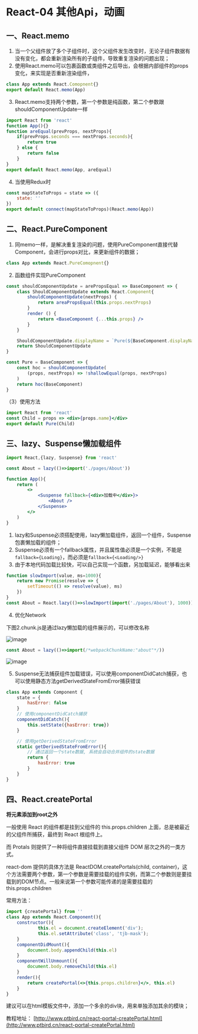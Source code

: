 # React-04 其他Api，动画
## 一、React.memo
1. 当一个父组件放了多个子组件时，这个父组件发生改变时，无论子组件数据有没有变化，都会重新渲染所有的子组件，导致重复渲染的问题出现；
2. 使用React.memo可以包裹函数或类组件之后导出，会根据内部组件的props变化，来实现是否重新渲染组件，
```jsx
class App extends React.Comopnent{}
export default React.memo(App)
```
3. React.memo支持两个参数，第一个参数是纯函数，第二个参数跟shouldComponentUpdate一样

```jsx
import React from 'react'
function App(){}
function areEqual(prevProps, nextProps){
    if(prevProps.seconds === nextProps.seconds){
        return true
    } else {
        return false
    }
}
export default React.memo(App, areEqual)
```
4. 当使用Redux时
```jsx
const mapStateToProps = state => ({
    state: ''
})
export default connect(mapStateToProps)(React.memo(App))
```

## 二、React.PureComponent
1. 同memo一样，是解决重复渲染的问题，使用PureComponent直接代替Component，会进行props对比，来更新组件的数据；
```jsx
class App extends React.PureComopnent{}
```
2. 函数组件实现PureComponent
```jsx
const shouldComponentUpdate = arePropsEqual => BaseComponent => {
    class ShouldComponentUpdate extends React.Component{
        shouldComponentUpdate(nextProps) {
            return areaPropsEqual(this.props.nextProps)
        }
        render () {
            return <BaseComponent {...this.props} />
        }
    }

    ShouldComponentUpdate.displayName = `Pure(${BaseComponent.displayName})`
    return ShouldComponentUpdate
}

const Pure = BaseComponent => {
    const hoc = shouldComponentUpdate(
        (props, nextProps) => !shallowEqual(props, nextProps)
    )
    return hoc(BaseComponent)
}
```
（3）使用方法
```jsx
import React from 'react'
const Child = props => <div>{props.name}</div>
export default Pure(Child)
```

## 三、lazy、Suspense懒加载组件
```jsx
import React,{lazy, Suspense} from 'react'

const About = lazy(()=>import('./pages/About'))

function App(){
    return (
        <>
            <Suspense fallback={<div>加载中</div>}>
                <About />
            </Suspense>
        </>
    )
}
```
1. lazy和Suspense必须搭配使用，lazy懒加载组件，返回一个组件，Suspense包裹懒加载的组件；
2. Suspense必须有一个fallback属性，并且属性值必须是一个实例，不能是`fallback={Loading}`，而必须是`fallback={<Loading/>}`
3. 由于本地代码加载比较快，可以自己实现一个函数，另加载延迟，能够看出来
```jsx
function slowImport(value, ms=1000){
    return new Promise(resolve => {
        setTimeout(() => resolve(value), ms)
    })
}
const About = React.lazy(()=>slowImport(import('./pages/About'), 1000))
```
4. 优化Network

下图2.chunk.js是通过lazy懒加载的组件展示的，可以修改名称

![image](https://www.qfxlw.com/images/react-04_其他Api，动画-01.png)

```jsx
const About = lazy(()=>import(/*webpackChunkName:"about"*/))
```

![image](https://www.qfxlw.com/images/react-04_其他Api，动画-02.png)

5. Suspense无法捕获组件加载错误，可以使用componentDidCatch捕获，也可以使用静态方法getDerivedStateFromError捕获错误
```jsx
class App extends Component {
    state = {
        hasError: false
    }
    // 使用componentDidCatch捕获
    componentDidCatch(){
        this.setState({hasError: true})
    }

    // 使用getDerivedStateFromError
    static getDerivedStateFromError(){
        // 通过返回一个state数据, 系统会自动合并组件的state数据
        return {
            hasError: true
        }
    }
}
```

## 四、React.createPortal
**将元素添加到root之外**

一般使用 React 的组件都是挂到父组件的 this.props.children 上面，总是被最近的父组件所捕获，最终到 React 根组件上。

而 Protals 则提供了一种将组件直接挂载到直接父组件 DOM 层次之外的一类方式。

react-dom 提供的具体方法是 ReactDOM.createPortals(child, container)，这个方法需要两个参数，第一个参数是需要挂载的组件实例，而第二个参数则是要挂载到的DOM节点。一般来说第一个参数可能传递的是需要挂载的 this.props.children

常用方法：
```jsx
import {createPortal} from ''
class App extends React.Component(){
    constructor(){
            this.el = document.createElement('div');
            this.el.setAttribute('class', 'tjb-mask');
    }
    componentDidMount(){
        document.body.appendChild(this.el)
    }
    componentWillUnmount(){
        document.body.removeChild(this.el)
    }
    render(){
        return createPortal(<>{this.props.children}</>, this.el)
    }
}
```
建议可以在html模板文件中，添加一个多余的div块，用来单独添加其余的模块；

教程地址： [http://www.ptbird.cn/react-portal-createPortal.html](http://www.ptbird.cn/react-portal-createPortal.html)